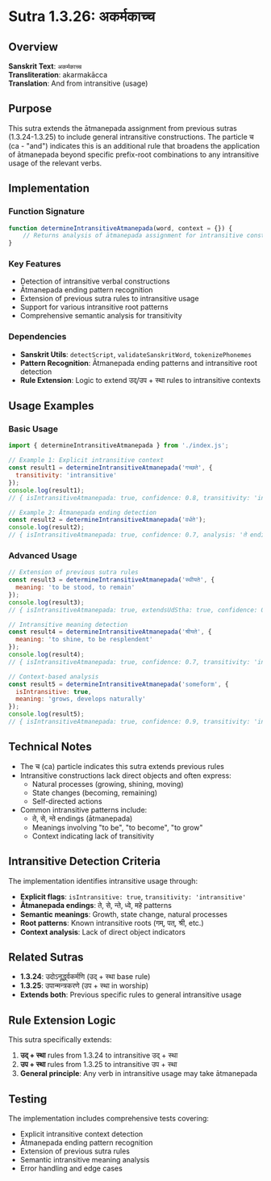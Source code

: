 # Sutra 1.3.26: अकर्मकाच्च

## Overview

**Sanskrit Text**: `अकर्मकाच्च`  
**Transliteration**: akarmakācca  
**Translation**: And from intransitive (usage)

## Purpose

This sutra extends the ātmanepada assignment from previous sutras (1.3.24-1.3.25) to include general intransitive constructions. The particle च (ca - "and") indicates this is an additional rule that broadens the application of ātmanepada beyond specific prefix-root combinations to any intransitive usage of the relevant verbs.

## Implementation

### Function Signature
```javascript
function determineIntransitiveAtmanepada(word, context = {}) {
    // Returns analysis of ātmanepada assignment for intransitive constructions
}
```

### Key Features
- Detection of intransitive verbal constructions
- Ātmanepada ending pattern recognition
- Extension of previous sutra rules to intransitive usage
- Support for various intransitive root patterns
- Comprehensive semantic analysis for transitivity

### Dependencies
- **Sanskrit Utils**: `detectScript`, `validateSanskritWord`, `tokenizePhonemes`
- **Pattern Recognition**: Ātmanepada ending patterns and intransitive root detection
- **Rule Extension**: Logic to extend उद्/उप + स्था rules to intransitive contexts

## Usage Examples

### Basic Usage
```javascript
import { determineIntransitiveAtmanepada } from './index.js';

// Example 1: Explicit intransitive context
const result1 = determineIntransitiveAtmanepada('गच्छते', {
  transitivity: 'intransitive'
});
console.log(result1); 
// { isIntransitiveAtmanepada: true, confidence: 0.8, transitivity: 'intransitive' }

// Example 2: Ātmanepada ending detection
const result2 = determineIntransitiveAtmanepada('वर्धते');
console.log(result2); 
// { isIntransitiveAtmanepada: true, confidence: 0.7, analysis: 'ते ending detected' }
```

### Advanced Usage
```javascript
// Extension of previous sutra rules
const result3 = determineIntransitiveAtmanepada('स्थीयते', {
  meaning: 'to be stood, to remain'
});
console.log(result3);
// { isIntransitiveAtmanepada: true, extendsUdStha: true, confidence: 0.8 }

// Intransitive meaning detection
const result4 = determineIntransitiveAtmanepada('श्रीयते', {
  meaning: 'to shine, to be resplendent'
});
console.log(result4);
// { isIntransitiveAtmanepada: true, confidence: 0.7, transitivity: 'intransitive' }

// Context-based analysis
const result5 = determineIntransitiveAtmanepada('someform', {
  isIntransitive: true,
  meaning: 'grows, develops naturally'
});
console.log(result5);
// { isIntransitiveAtmanepada: true, confidence: 0.9, transitivity: 'intransitive' }
```

## Technical Notes

- The च (ca) particle indicates this sutra extends previous rules
- Intransitive constructions lack direct objects and often express:
  - Natural processes (growing, shining, moving)
  - State changes (becoming, remaining)
  - Self-directed actions
- Common intransitive patterns include:
  - ते, से, न्ते endings (ātmanepada)
  - Meanings involving "to be", "to become", "to grow"
  - Context indicating lack of transitivity

## Intransitive Detection Criteria

The implementation identifies intransitive usage through:
- **Explicit flags**: `isIntransitive: true`, `transitivity: 'intransitive'`
- **Ātmanepada endings**: ते, से, न्ते, ध्वे, महे patterns
- **Semantic meanings**: Growth, state change, natural processes
- **Root patterns**: Known intransitive roots (गम्, पत्, श्री, etc.)
- **Context analysis**: Lack of direct object indicators

## Related Sutras

- **1.3.24**: उदोऽनूर्द्ध्वकर्मणि (उद् + स्था base rule)
- **1.3.25**: उपान्मन्त्रकरणे (उप + स्था in worship)
- **Extends both**: Previous specific rules to general intransitive usage

## Rule Extension Logic

This sutra specifically extends:
1. **उद् + स्था** rules from 1.3.24 to intransitive उद् + स्था
2. **उप + स्था** rules from 1.3.25 to intransitive उप + स्था
3. **General principle**: Any verb in intransitive usage may take ātmanepada

## Testing

The implementation includes comprehensive tests covering:
- Explicit intransitive context detection
- Ātmanepada ending pattern recognition
- Extension of previous sutra rules
- Semantic intransitive meaning analysis
- Error handling and edge cases

